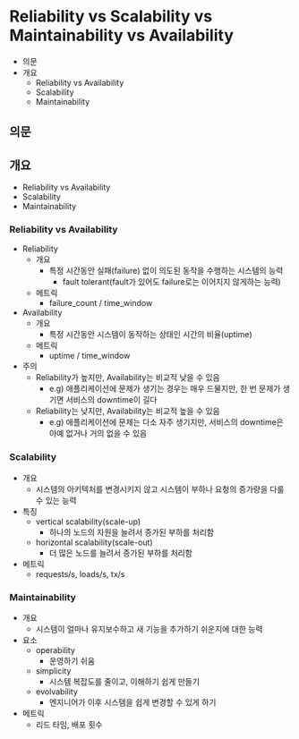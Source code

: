 # Reliability vs Scalability vs Maintainability vs Availability

- 의문
- 개요
  - Reliability vs Availability
  - Scalability
  - Maintainability

## 의문

## 개요

- Reliability vs Availability
- Scalability
- Maintainability

### Reliability vs Availability

- Reliability
  - 개요
    - 특정 시간동안 실패(failure) 없이 의도된 동작을 수행하는 시스템의 능력
      - fault tolerant(fault가 있어도 failure로는 이어지지 않게하는 능력)
  - 메트릭
    - failure_count / time_window
- Availability
  - 개요
    - 특정 시간동안 시스템이 동작하는 상태인 시간의 비율(uptime)
  - 메트릭
    - uptime / time_window
- 주의
  - Reliability가 높지만, Availability는 비교적 낮을 수 있음
    - e.g) 애플리케이션에 문제가 생기는 경우는 매우 드물지만, 한 번 문제가 생기면 서비스의 downtime이 길다
  - Reliability는 낮지만, Availability는 비교적 높을 수 있음
    - e.g) 애플리케이션에 문제는 다소 자주 생기지만, 서비스의 downtime은 아예 없거나 거의 없을 수 있음

### Scalability

- 개요
  - 시스템의 아키텍처를 변경시키지 않고 시스템이 부하나 요청의 증가량을 다룰 수 있는 능력
- 특징
  - vertical scalability(scale-up)
    - 하나의 노드의 자원을 늘려서 증가된 부하를 처리함
  - horizontal scalability(scale-out)
    - 더 많은 노드를 늘려서 증가된 부하를 처리함
- 메트릭
  - requests/s, loads/s, tx/s

### Maintainability

- 개요
  - 시스템이 얼마나 유지보수하고 새 기능을 추가하기 쉬운지에 대한 능력
- 요소
  - operability
    - 운영하기 쉬움
  - simplicity
    - 시스템 복잡도를 줄이고, 이해하기 쉽게 만들기
  - evolvability
    - 엔지니어가 이후 시스템을 쉽게 변경할 수 있게 하기
- 메트릭
  - 리드 타임, 배포 횟수
